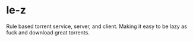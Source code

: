 # le-z
Rule based torrent service, server, and client. Making it easy to be lazy as fuck and download great torrents.
